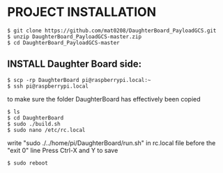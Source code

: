# PROJECT INSTALLATION
	$ git clone https://github.com/mat0208/DaughterBoard_PayloadGCS.git
	$ unzip DaughterBoard_PayloadGCS-master.zip
	$ cd DaughterBoard_PayloadGCS-master
## INSTALL Daughter Board side:
	$ scp -rp DaughterBoard pi@raspberrypi.local:~
	$ ssh pi@raspberrypi.local
to make sure the folder DaughterBoard has effectively been copied

	$ ls  
	$ cd DaughterBoard
	$ sudo ./build.sh
	$ sudo nano /etc/rc.local
write "sudo ./../home/pi/DaughterBoard/run.sh" in rc.local file before the "exit 0" line
Press Ctrl-X and Y to save

	$ sudo reboot



